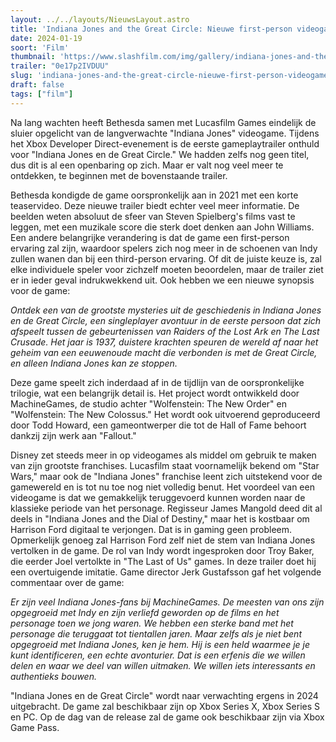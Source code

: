 ```yaml
---
layout: ../../layouts/NieuwsLayout.astro
title: 'Indiana Jones and the Great Circle: Nieuwe first-person videogame zet spelers in de schoenen van Indy'
date: 2024-01-19
soort: 'Film'
thumbnail: 'https://www.slashfilm.com/img/gallery/indiana-jones-and-the-great-circle-trailer-puts-you-in-indys-shoes-for-new-first-person-video-game/a-first-person-indiana-jones-experience-1705615280.jpg'
trailer: "0e17p2IVDUU"
slug: 'indiana-jones-and-the-great-circle-nieuwe-first-person-videogame-zet-spelers-in-de-schoenen-van-indy'
draft: false
tags: ["film"]
---
```



Na lang wachten heeft Bethesda samen met Lucasfilm Games eindelijk de sluier opgelicht van de langverwachte "Indiana Jones" videogame. Tijdens het Xbox Developer Direct-evenement is de eerste gameplaytrailer onthuld voor "Indiana Jones en de Great Circle." We hadden zelfs nog geen titel, dus dit is al een openbaring op zich. Maar er valt nog veel meer te ontdekken, te beginnen met de bovenstaande trailer.

Bethesda kondigde de game oorspronkelijk aan in 2021 met een korte teaservideo. Deze nieuwe trailer biedt echter veel meer informatie. De beelden weten absoluut de sfeer van Steven Spielberg's films vast te leggen, met een muzikale score die sterk doet denken aan John Williams. Een andere belangrijke verandering is dat de game een first-person ervaring zal zijn, waardoor spelers zich nog meer in de schoenen van Indy zullen wanen dan bij een third-person ervaring. Of dit de juiste keuze is, zal elke individuele speler voor zichzelf moeten beoordelen, maar de trailer ziet er in ieder geval indrukwekkend uit. Ook hebben we een nieuwe synopsis voor de game:

*Ontdek een van de grootste mysteries uit de geschiedenis in Indiana Jones en de Great Circle, een singleplayer avontuur in de eerste persoon dat zich afspeelt tussen de gebeurtenissen van Raiders of the Lost Ark en The Last Crusade. Het jaar is 1937, duistere krachten speuren de wereld af naar het geheim van een eeuwenoude macht die verbonden is met de Great Circle, en alleen Indiana Jones kan ze stoppen.*

Deze game speelt zich inderdaad af in de tijdlijn van de oorspronkelijke trilogie, wat een belangrijk detail is. Het project wordt ontwikkeld door MachineGames, de studio achter "Wolfenstein: The New Order" en "Wolfenstein: The New Colossus." Het wordt ook uitvoerend geproduceerd door Todd Howard, een gameontwerper die tot de Hall of Fame behoort dankzij zijn werk aan "Fallout."

Disney zet steeds meer in op videogames als middel om gebruik te maken van zijn grootste franchises. Lucasfilm staat voornamelijk bekend om "Star Wars," maar ook de "Indiana Jones" franchise leent zich uitstekend voor de gamewereld en is tot nu toe nog niet volledig benut. Het voordeel van een videogame is dat we gemakkelijk teruggevoerd kunnen worden naar de klassieke periode van het personage. Regisseur James Mangold deed dit al deels in "Indiana Jones and the Dial of Destiny," maar het is kostbaar om Harrison Ford digitaal te verjongen. Dat is in gaming geen probleem. Opmerkelijk genoeg zal Harrison Ford zelf niet de stem van Indiana Jones vertolken in de game. De rol van Indy wordt ingesproken door Troy Baker, die eerder Joel vertolkte in "The Last of Us" games. In deze trailer doet hij een overtuigende imitatie. Game director Jerk Gustafsson gaf het volgende commentaar over de game:

*Er zijn veel Indiana Jones-fans bij MachineGames. De meesten van ons zijn opgegroeid met Indy en zijn verliefd geworden op de films en het personage toen we jong waren. We hebben een sterke band met het personage die teruggaat tot tientallen jaren. Maar zelfs als je niet bent opgegroeid met Indiana Jones, ken je hem. Hij is een held waarmee je je kunt identificeren, een echte avonturier. Dat is een erfenis die we willen delen en waar we deel van willen uitmaken. We willen iets interessants en authentieks bouwen.*

"Indiana Jones en de Great Circle" wordt naar verwachting ergens in 2024 uitgebracht. De game zal beschikbaar zijn op Xbox Series X, Xbox Series S en PC. Op de dag van de release zal de game ook beschikbaar zijn via Xbox Game Pass.
